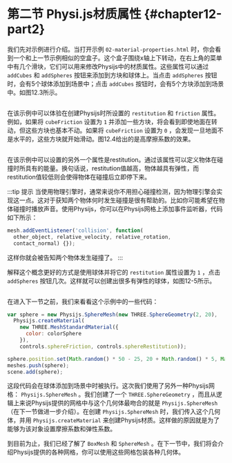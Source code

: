 # 第二节 Physi.js材质属性 {#chapter12-part2}

我们先对示例进行介绍。当打开示例 `02-material-properties.html` 时，你会看到一个和上一节示例相似的空盒子。这个盒子围绕x轴上下转动，在右上角的菜单中有几个滑块，它们可以用来修改Physijs中的材质属性。这些属性可以通过 `addCubes` 和 `addSpheres` 按钮来添加到方块和球体上。当点击 `addSpheres` 按钮时，会有5个球体添加到场景中；点击 `addCubes` 按钮时，会有5个方块添加到场景中。如图12.3所示。

<Image :index="3" />

在该示例中可以体验在创建Physijs时所设置的 `restitution` 和 `friction` 属性。例如，如果将 `cubeFriction` 设置为 `1` 并添加一些方块，将会看到即使地面在转动，但这些方块也基本不动。如果将 `cubeFriction` 设置为 `0` ，会发现一旦地面不是水平的，这些方块就开始滑动。图12.4给出的是高摩擦系数的效果。

<Image :index="4" />

在该示例中可以设置的另外一个属性是restitution。通过该属性可以定义物体在碰撞时所具有的能量。换句话说，restitution值越高，物体越具有弹性，而restitution值较低则会使得物体在碰撞后立即停下来。

:::tip 提示
当使用物理引擎时，通常来说你不用担心碰撞检测，因为物理引擎会实现这一点。这对于获知两个物体何时发生碰撞是很有帮助的。比如你可能希望在物体碰撞时播放声音。使用Physijs，你可以在Physijs网格上添加事件监听器，代码如下所示：

```js
mesh.addEventListener('collision', function(
  other_object, relative_velocity, relative_rotation,
  contact_normal) {});
```

这样你就会被告知两个物体发生碰撞了。
:::

解释这个概念更好的方式是使用球体并将它的 `restitution` 属性设置为 `1` ，点击 `addSpheres` 按钮几次。这样就可以创建出很多有弹性的球体，如图12-5所示。

<Image :index="5" />

在进入下一节之前，我们来看看这个示例中的一些代码：

```js
var sphere = new Physijs.SphereMesh(new THREE.SphereGeometry(2, 20),
  Physijs.createMaterial(
    new THREE.MeshStandardMaterial({
      color: colorSphere
    }),
    controls.sphereFriction, controls.sphereRestitution));

sphere.position.set(Math.random() * 50 - 25, 20 + Math.random() * 5, Math.random() * 50 - 25);
meshes.push(sphere);
scene.add(sphere);
```

这段代码会在球体添加到场景中时被执行。这次我们使用了另外一种Physijs网格： `Physijs.SphereMesh` 。我们创建了一个 `THREE.SphereGeometry` ，而且从逻辑上来说Physijs提供的网格中与这个几何体最吻合的就是 `Physijs.SphereMesh` （在下一节做进一步介绍）。在创建 `Physijs.SphereMesh` 时，我们传入这个几何体，并用 `Physijs.createMaterial` 来创建Physijs材质。这样做的原因就是为了能够为该对象设置摩擦系数和弹性系数。

到目前为止，我们已经了解了 `BoxMesh` 和 `SphereMesh` 。在下一节中，我们将会介绍Physijs提供的各种网格，你可以使用这些网格包装各种几何体。
